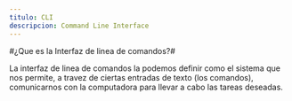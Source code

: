 ```yaml
---
titulo: CLI
descripcion: Command Line Interface
---
```




#¿Que es la Interfaz de linea de comandos?#

La interfaz de linea de comandos la podemos definir como el sistema
que nos permite, a travez de ciertas entradas de texto (los comandos),
comunicarnos con la computadora para llevar a cabo las tareas deseadas.
